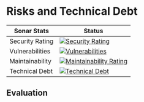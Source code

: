 # Risks and Technical Debt

| Sonar Stats     | Status                                                                                                                                                                                                                                                              |
|-----------------|---------------------------------------------------------------------------------------------------------------------------------------------------------------------------------------------------------------------------------------------------------------------|
| Security Rating | [![Security Rating](https://sonar.elhub.cloud/api/project_badges/measure?project=no.elhub.${elhub_platform_name}%3A${elhub_module_name}&metric=security_rating)](https://sonar.elhub.cloud/dashboard?id=no.elhub.${elhub_platform_name}%3A${elhub_module_name})     |
| Vulnerabilities | [![Vulnerabilities](https://sonar.elhub.cloud/api/project_badges/measure?project=no.elhub.${elhub_platform_name}%3A${elhub_module_name}&metric=vulnerabilities)](https://sonar.elhub.cloud/dashboard?id=no.elhub.${elhub_platform_name}%3A${elhub_module_name})     |
| Maintainability | [![Maintainability Rating](https://sonar.elhub.cloud/api/project_badges/measure?project=no.elhub.${elhub_platform_name}%3A${elhub_module_name}&metric=sqale_rating)](https://sonar.elhub.cloud/dashboard?id=no.elhub.${elhub_platform_name}%3A${elhub_module_name}) |
| Technical Debt  | [![Technical Debt](https://sonar.elhub.cloud/api/project_badges/measure?project=no.elhub.${elhub_platform_name}%3A${elhub_module_name}&metric=sqale_index)](https://sonar.elhub.cloud/dashboard?id=no.elhub.${elhub_platform_name}%3A${elhub_module_name})          |

## Evaluation

<!-- TODO -->
